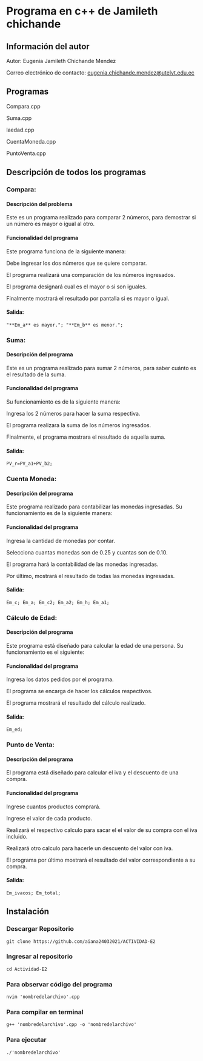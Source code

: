 # Programa en c++ de Jamileth chichande

## Información del autor

Autor: Eugenia Jamileth Chichande Mendez

Correo electrónico de contacto: eugenia.chichande.mendez@utelvt.edu.ec


## Programas
Compara.cpp

Suma.cpp

laedad.cpp

CuentaMoneda.cpp

PuntoVenta.cpp

## Descripción de todos los programas 

### Compara: 
#### Descripción del problema

Este es un programa realizado para comparar 2 números, para demostrar si un número es mayor o igual al otro.
#### Funcionalidad del programa

Este programa funciona de la siguiente manera:

Debe ingresar los dos números que se quiere comparar.

El programa realizará una comparación de los números ingresados.

El programa designará cual es el mayor o si son iguales.

Finalmente mostrará el resultado por pantalla si es mayor o igual.

#### Salida:
`
"**Em_a** es mayor.";
"**Em_b** es menor.";
`

### Suma: 
#### Descripción del programa

Este es un programa realizado para sumar 2 números, para saber cuánto es el resultado de la suma. 
#### Funcionalidad del programa

Su funcionamiento es de la siguiente manera:

Ingresa los 2 números para hacer la suma respectiva.

El programa realizara la suma de los números ingresados.

Finalmente, el programa mostrara el resultado de aquella suma.

#### Salida:
`
PV_r=PV_a1+PV_b2;
`

### Cuenta Moneda: 
#### Descripción del programa

Este programa realizado para contabilizar las monedas ingresadas. Su funcionamiento es de la siguiente manera:
#### Funcionalidad del programa
Ingresa la cantidad de monedas por contar.

Selecciona cuantas monedas son de 0.25 y cuantas son de 0.10.

El programa hará la contabilidad de las monedas ingresadas.

Por último, mostrará el resultado de todas las monedas ingresadas.
#### Salida:
`
Em_c;
Em_a;
Em_c2;
Em_a2;
Em_h;
Em_a1;
`

### Cálculo de Edad:
#### Descripción del programa

Este programa está diseñado para calcular la edad de una persona. Su funcionamiento es el siguiente:
#### Funcionalidad del programa

Ingresa los datos pedidos por el programa.

El programa se encarga de hacer los cálculos respectivos.

El programa mostrará el resultado del cálculo realizado.
#### Salida:
`
Em_ed;
`

### Punto de Venta:
#### Descripción del programa
El programa está diseñado para calcular el iva y el descuento de una compra.
#### Funcionalidad del programa

Ingrese cuantos productos comprará.

Ingrese el valor de cada producto.

Realizará el respectivo calculo para sacar el el valor de su compra con el iva incluido.

Realizará otro calculo para hacerle un descuento del valor con iva.

El programa por último mostrará el resultado del valor correspondiente a su compra.
#### Salida:
`
Em_ivacos;
Em_total;
`

## Instalación
### Descargar Repositorio
`
git clone https://github.com/aiana24032021/ACTIVIDAD-E2
`
### Ingresar al repositorio
`
cd Actividad-E2
`
### Para observar código del programa
`
nvim 'nombredelarchivo'.cpp
`
### Para compilar en terminal
`
g++ 'nombredelarchivo'.cpp -o 'nombredelarchivo'
`
### Para ejecutar
`
./'nombredelarchivo'
`
